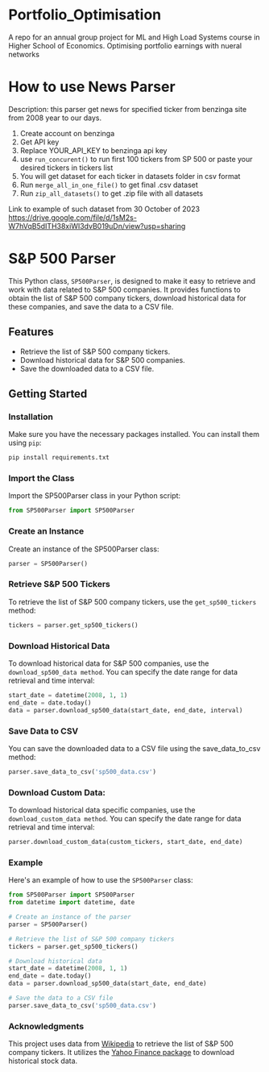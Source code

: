 # Portfolio_Optimisation
A repo for an annual group project for ML and High Load Systems course in Higher School of Economics.
Optimising portfolio earnings with nueral networks

# How to use News Parser
Description: this parser get news for specified ticker from benzinga site from 2008 year to our days.

1. Create account on benzinga
2. Get API key
3. Replace YOUR_API_KEY to benzinga api key
4. use ```run_concurent()``` to run first 100 tickers from SP 500 or paste your desired tickers in tickers list
5. You will get dataset for each ticker in datasets folder in csv format
6. Run ```merge_all_in_one_file()``` to get final .csv dataset 
7. Run ```zip_all_datasets()``` to get .zip file with all datasets

Link to example of such dataset from 30 October of 2023 https://drive.google.com/file/d/1sM2s-W7hVqB5dITH38xiWI3dvB019uDn/view?usp=sharing

# S&P 500 Parser

This Python class, `SP500Parser`, is designed to make it easy to retrieve and work with data related to S&P 500 companies. It provides functions to obtain the list of S&P 500 company tickers, download historical data for these companies, and save the data to a CSV file.

## Features

- Retrieve the list of S&P 500 company tickers.
- Download historical data for S&P 500 companies.
- Save the downloaded data to a CSV file.

## Getting Started

### Installation

Make sure you have the necessary packages installed. You can install them using `pip`:

```bash
pip install requirements.txt
```
### Import the Class
Import the SP500Parser class in your Python script:

```python
from SP500Parser import SP500Parser
```
### Create an Instance
Create an instance of the SP500Parser class:

```python
parser = SP500Parser()
```
### Retrieve S&P 500 Tickers
To retrieve the list of S&P 500 company tickers, use the `get_sp500_tickers` method:
```python
tickers = parser.get_sp500_tickers()
```
### Download Historical Data
To download historical data for S&P 500 companies, use the `download_sp500_data method`. You can specify the date range for data retrieval and time interval:

```python
start_date = datetime(2008, 1, 1)
end_date = date.today()
data = parser.download_sp500_data(start_date, end_date, interval)
```
### Save Data to CSV
You can save the downloaded data to a CSV file using the save_data_to_csv method:

```python
parser.save_data_to_csv('sp500_data.csv')
```
### Download Custom Data:
To download historical data specific companies, use the `download_custom_data method`. You can specify the date range for data retrieval and time interval:
```python
parser.download_custom_data(custom_tickers, start_date, end_date)
```
### Example
Here's an example of how to use the `SP500Parser` class:

```python
from SP500Parser import SP500Parser
from datetime import datetime, date

# Create an instance of the parser
parser = SP500Parser()

# Retrieve the list of S&P 500 company tickers
tickers = parser.get_sp500_tickers()

# Download historical data
start_date = datetime(2008, 1, 1)
end_date = date.today()
data = parser.download_sp500_data(start_date, end_date)

# Save the data to a CSV file
parser.save_data_to_csv('sp500_data.csv')
```
### Acknowledgments
This project uses data from [Wikipedia](https://en.wikipedia.org/wiki/List_of_S%26P_500_companies) to retrieve the list of S&P 500 company tickers.
It utilizes the [Yahoo Finance package](https://pypi.org/project/yfinance/) to download historical stock data.
